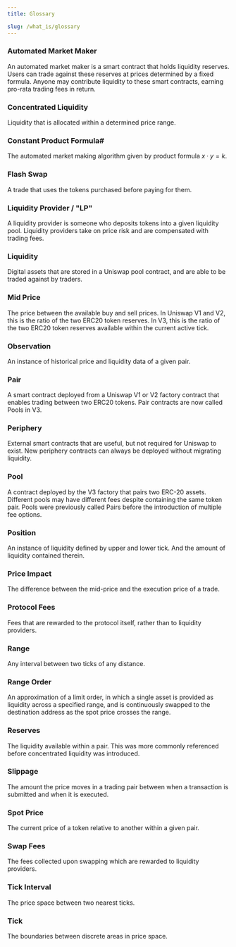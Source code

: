 ```yaml
---
title: Glossary

slug: /what_is/glossary
---
```


### Automated Market Maker

An automated market maker is a smart contract that holds liquidity reserves. Users can trade against these reserves at prices determined by a fixed formula. Anyone may contribute liquidity to these smart contracts, earning pro-rata trading fees in return.

### Concentrated Liquidity

Liquidity that is allocated within a determined price range.

### Constant Product Formula#

The automated market making algorithm given by product formula ${x\cdot y=k}$.

### Flash Swap

A trade that uses the tokens purchased before paying for them.

### Liquidity Provider / "LP"

A liquidity provider is someone who deposits tokens into a given liquidity pool. Liquidity providers take on price risk and are compensated with trading fees.

### Liquidity

Digital assets that are stored in a Uniswap pool contract, and are able to be traded against by traders.

### Mid Price

The price between the available buy and sell prices. In Uniswap V1 and V2, this is the ratio of the two ERC20 token reserves. In V3, this is the ratio of the two ERC20 token reserves available within the current active tick.

### Observation

An instance of historical price and liquidity data of a given pair.

### Pair

A smart contract deployed from a Uniswap V1 or V2 factory contract that enables trading between two ERC20 tokens. Pair contracts are now called Pools in V3.

### Periphery

External smart contracts that are useful, but not required for Uniswap to exist. New periphery contracts can always be deployed without migrating liquidity.

### Pool

A contract deployed by the V3 factory that pairs two ERC-20 assets. Different pools may have different fees despite containing the same token pair. Pools were previously called Pairs before the introduction of multiple fee options.

### Position

An instance of liquidity defined by upper and lower tick. And the amount of liquidity contained therein.

### Price Impact

The difference between the mid-price and the execution price of a trade.

### Protocol Fees

Fees that are rewarded to the protocol itself, rather than to liquidity providers.

### Range

Any interval between two ticks of any distance.

### Range Order

An approximation of a limit order, in which a single asset is provided as liquidity across a specified range, and is continuously swapped to the destination address as the spot price crosses the range.

### Reserves

The liquidity available within a pair. This was more commonly referenced before concentrated liquidity was introduced.

### Slippage

The amount the price moves in a trading pair between when a transaction is submitted and when it is executed.

### Spot Price

The current price of a token relative to another within a given pair.

### Swap Fees

The fees collected upon swapping which are rewarded to liquidity providers.

### Tick Interval

The price space between two nearest ticks.

### Tick

The boundaries between discrete areas in price space.
